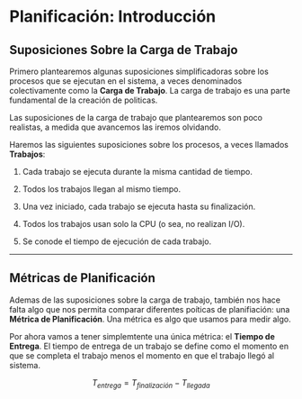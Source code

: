 # Planificación: Introducción

## Suposiciones Sobre la Carga de Trabajo

Primero plantearemos algunas suposiciones simplificadoras sobre los procesos que se ejecutan en el sistema, a veces denominados colectivamente como la **Carga de Trabajo**. La carga de trabajo es una parte fundamental de la creación de politicas.

Las suposiciones de la carga de trabajo que plantearemos son poco realistas, a medida que avancemos las iremos olvidando.

Haremos las siguientes suposiciones sobre los procesos, a veces llamados **Trabajos**:

1) Cada trabajo se ejecuta durante la misma cantidad de tiempo.

2) Todos los trabajos llegan al mismo tiempo.

3) Una vez iniciado, cada trabajo se ejecuta hasta su finalización.

4) Todos los trabajos usan solo la CPU (o sea, no realizan I/O).

5) Se conode el tiempo de ejecución de cada trabajo.

---

## Métricas de Planificación

Ademas de las suposiciones sobre la carga de trabajo, también nos hace falta algo que nos permita comparar diferentes poíticas de planifiación: una **Métrica de Planificación**. Una métrica es algo que usamos para medir algo.

Por ahora vamos a tener simplemtente una única métrica: el **Tiempo de Entrega**. El tiempo de entrega de un trabajo se define como el momento en que se completa el trabajo menos el momento en que el trabajo llegó al sistema.

$$T_{entrega} = T_{finalización} - T_{llegada}$$

